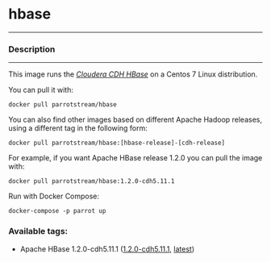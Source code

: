 # **hbase**
___

### Description
___

This image runs the [*Cloudera CDH HBase*](https://www.cloudera.com/products/open-source/apache-hadoop/key-cdh-components.html) on a Centos 7 Linux distribution.

You can pull it with:

    docker pull parrotstream/hbase


You can also find other images based on different Apache Hadoop releases, using a different tag in the following form:

    docker pull parrotstream/hbase:[hbase-release]-[cdh-release]


For example, if you want Apache HBase release 1.2.0 you can pull the image with:

    docker pull parrotstream/hbase:1.2.0-cdh5.11.1


Run with Docker Compose:

    docker-compose -p parrot up


### Available tags:

- Apache HBase 1.2.0-cdh5.11.1 ([1.2.0-cdh5.11.1](https://github.com/parrot-stream/docker-hbase/blob/1.2.0-cdh5.11.1/Dockerfile), [latest](https://github.com/parrot-stream/docker-hbase/blob/latest/Dockerfile))

